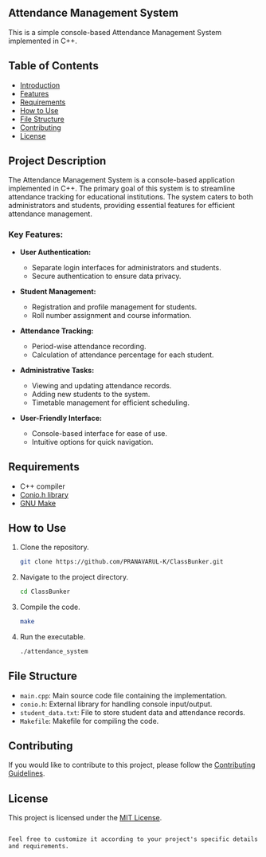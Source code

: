 ## Attendance Management System

This is a simple console-based Attendance Management System implemented in C++.

## Table of Contents
- [Introduction](#introduction)
- [Features](#features)
- [Requirements](#requirements)
- [How to Use](#how-to-use)
- [File Structure](#file-structure)
- [Contributing](#contributing)
- [License](#license)

## Project Description

The Attendance Management System is a console-based application implemented in C++. The primary goal of this system is to streamline attendance tracking for educational institutions. The system caters to both administrators and students, providing essential features for efficient attendance management.

### Key Features:

- **User Authentication:**
  - Separate login interfaces for administrators and students.
  - Secure authentication to ensure data privacy.

- **Student Management:**
  - Registration and profile management for students.
  - Roll number assignment and course information.

- **Attendance Tracking:**
  - Period-wise attendance recording.
  - Calculation of attendance percentage for each student.

- **Administrative Tasks:**
  - Viewing and updating attendance records.
  - Adding new students to the system.
  - Timetable management for efficient scheduling.

- **User-Friendly Interface:**
  - Console-based interface for ease of use.
  - Intuitive options for quick navigation.

## Requirements

- C++ compiler
- [Conio.h library](https://github.com/karahanoguzhan/conio.h)
- [GNU Make](https://www.gnu.org/software/make/)

## How to Use

1. Clone the repository.
   ```bash
   git clone https://github.com/PRANAVARUL-K/ClassBunker.git
   ```

2. Navigate to the project directory.
   ```bash
   cd ClassBunker
   ```

3. Compile the code.
   ```bash
   make
   ```

4. Run the executable.
   ```bash
   ./attendance_system
   ```

## File Structure

- `main.cpp`: Main source code file containing the implementation.
- `conio.h`: External library for handling console input/output.
- `student_data.txt`: File to store student data and attendance records.
- `Makefile`: Makefile for compiling the code.

## Contributing

If you would like to contribute to this project, please follow the [Contributing Guidelines](CONTRIBUTING.md).

## License

This project is licensed under the [MIT License](LICENSE).
```

Feel free to customize it according to your project's specific details and requirements.
